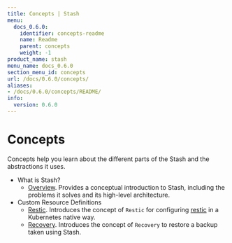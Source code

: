 ```yaml
---
title: Concepts | Stash
menu:
  docs_0.6.0:
    identifier: concepts-readme
    name: Readme
    parent: concepts
    weight: -1
product_name: stash
menu_name: docs_0.6.0
section_menu_id: concepts
url: /docs/0.6.0/concepts/
aliases:
- /docs/0.6.0/concepts/README/
info:
  version: 0.6.0
---
```


# Concepts

Concepts help you learn about the different parts of the Stash and the abstractions it uses.

- What is Stash?
  - [Overview](/docs/0.6.0/concepts/what-is-stash/overview). Provides a conceptual introduction to Stash, including the problems it solves and its high-level architecture.
- Custom Resource Definitions
  - [Restic](/docs/0.6.0/concepts/crds/restic). Introduces the concept of `Restic` for configuring [restic](https://restic.net) in a Kubernetes native way.
  - [Recovery](/docs/0.6.0/concepts/crds/recovery). Introduces the concept of `Recovery` to restore a backup taken using Stash.

